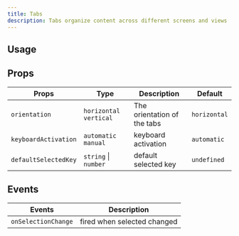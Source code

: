 ```yaml
---
title: Tabs
description: Tabs organize content across different screens and views
---
```


## Usage

<usage></usage>

## Props

| Props                | Type                    | Description                 | Default      |
| -------------------- | ----------------------- | --------------------------- | ------------ |
| `orientation`        | `horizontal` `vertical` | The orientation of the tabs | `horizontal` |
| `keyboardActivation` | `automatic` `manual`    | keyboard activation         | `automatic`  |
| `defaultSelectedKey` | `string` \| `number`    | default selected key        | `undefined`  |

## Events

| Events              | Description                 |
| ------------------- | --------------------------- |
| `onSelectionChange` | fired when selected changed |
